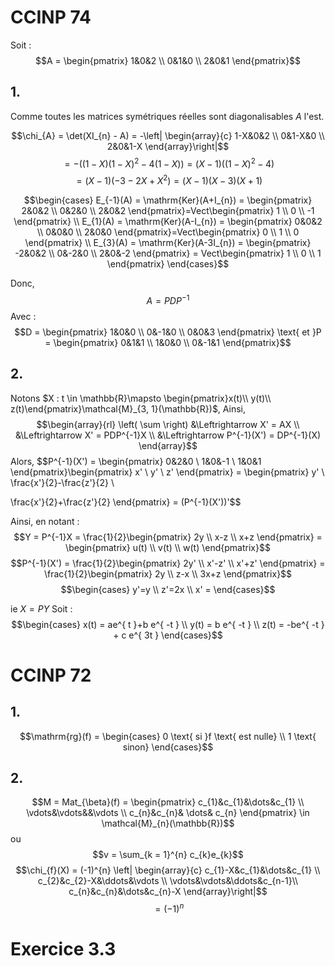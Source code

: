 # CCINP 74
Soit : 
$$A = \begin{pmatrix}
1&0&2 \\
0&1&0 \\
2&0&1
\end{pmatrix}$$

## 1.
Comme toutes les matrices symétriques réelles sont diagonalisables $A$ l'est. 

$$\chi_{A} = \det(XI_{n} - A) = -\left| \begin{array}{c}
1-X&0&2 \\
0&1-X&0 \\
2&0&1-X
\end{array}\right|$$
$$= - ((1-X)(1-X)^{2}-4(1-X)) = (X-1)((1-X)^{2}-4) $$
$$= (X-1) (-3-2X+X^{2})=(X-1)(X-3)(X+1)$$

$$\begin{cases}
E_{-1}(A) = \mathrm{Ker}(A+I_{n}) = \begin{pmatrix}
2&0&2 \\
0&2&0 \\
2&0&2
\end{pmatrix}=Vect\begin{pmatrix}
1 \\
0 \\
-1
\end{pmatrix} \\
E_{1}(A) = \mathrm{Ker}(A-I_{n}) = \begin{pmatrix}
0&0&2 \\
0&0&0 \\
2&0&0
\end{pmatrix}=Vect\begin{pmatrix}
0 \\
1 \\
0
\end{pmatrix} \\
E_{3}(A) = \mathrm{Ker}(A-3I_{n}) = \begin{pmatrix}
-2&0&2 \\
0&-2&0 \\
2&0&-2
\end{pmatrix} = Vect\begin{pmatrix}
1 \\
0 \\
1
\end{pmatrix}
\end{cases}$$

Donc, 
$$A = PDP^{-1}$$
Avec : 
$$D = \begin{pmatrix}
1&0&0 \\
0&-1&0 \\
0&0&3
\end{pmatrix} \text{ et }P = \begin{pmatrix}
0&1&1 \\
1&0&0 \\
0&-1&1
\end{pmatrix}$$


## 2.
Notons $X : t \in \mathbb{R}\mapsto \begin{pmatrix}x(t)\\ y(t)\\ z(t)\end{pmatrix}\mathcal{M}_{3, 1}(\mathbb{R})$, 
Ainsi, 
$$\begin{array}{rl}
\left( \sum \right) &\Leftrightarrow X' = AX \\
&\Leftrightarrow X' = PDP^{-1}X \\
&\Leftrightarrow P^{-1}(X') = DP^{-1}(X)
\end{array}$$
Alors, 
$$P^{-1}(X') = \begin{pmatrix}
0&2&0 \\
1&0&-1 \\
1&0&1
\end{pmatrix}\begin{pmatrix}
x' \\
y' \\
z'
\end{pmatrix} = \begin{pmatrix}
y' \\
\frac{x'}{2}-\frac{z'}{2} \\

\frac{x'}{2}+\frac{z'}{2}
\end{pmatrix} = (P^{-1}(X'))'$$

Ainsi, en notant : 
$$Y  = P^{-1}X = \frac{1}{2}\begin{pmatrix}
2y \\
x-z \\
x+z
\end{pmatrix} = \begin{pmatrix}
u(t) \\
v(t) \\
w(t)
\end{pmatrix}$$
$$P^{-1}(X') = \frac{1}{2}\begin{pmatrix}
2y' \\
x'-z' \\
x'+z'
\end{pmatrix} = \frac{1}{2}\begin{pmatrix}
2y \\
z-x \\
3x+z
\end{pmatrix}$$
$$\begin{cases}
y'=y \\
z'=2x \\
x' = 
\end{cases}$$

ie $X = PY$ 
Soit : 
$$\begin{cases}
x(t) = ae^{ t }+b e^{ -t } \\
y(t) = b e^{ -t } \\
z(t) = -be^{ -t } + c e^{ 3t }
\end{cases}$$

# CCINP 72
## 1.
$$\mathrm{rg}(f) = \begin{cases}
0 \text{ si }f \text{ est nulle} \\
1 \text{ sinon}
\end{cases}$$

## 2.
$$M = Mat_{\beta}(f) = \begin{pmatrix}
c_{1}&c_{1}&\dots&c_{1} \\
\vdots&\vdots&&\vdots \\
c_{n}&c_{n}& \dots& c_{n}
\end{pmatrix} \in \mathcal{M}_{n}(\mathbb{R})$$
ou 
$$v = \sum_{k = 1}^{n} c_{k}e_{k}$$
$$\chi_{f}(X) = (-1)^{n} \left| \begin{array}{c}
c_{1}-X&c_{1}&\dots&c_{1} \\
c_{2}&c_{2}-X&\ddots&\vdots \\
\vdots&\vdots&\ddots&c_{n-1}\\
c_{n}&c_{n}&\dots&c_{n}-X
\end{array}\right|$$
$$= (-1)^{n} $$


# Exercice 3.3
	